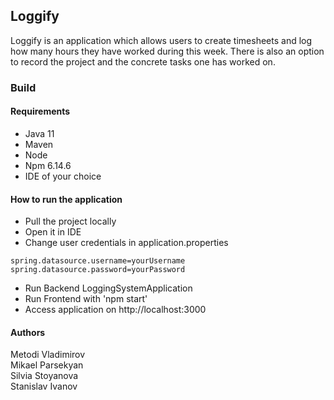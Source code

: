 ## Loggify

Loggify is an application which allows users to create timesheets and log 
how many hours they have worked during this week. There is also an option to record the project and the concrete tasks one has worked on.  

### Build  

#### Requirements  
* Java 11   
* Maven  
* Node  
* Npm  6.14.6  
* IDE of your choice  

#### How to run the application  
* Pull the project locally  
* Open it in IDE  
* Change user credentials in application.properties   
```
spring.datasource.username=yourUsername
spring.datasource.password=yourPassword
```   
* Run Backend LoggingSystemApplication  
* Run Frontend with 'npm start'  
* Access application on http://localhost:3000  
  
#### Authors  
Metodi Vladimirov  
Mikael Parsekyan  
Silvia Stoyanova  
Stanislav Ivanov  

